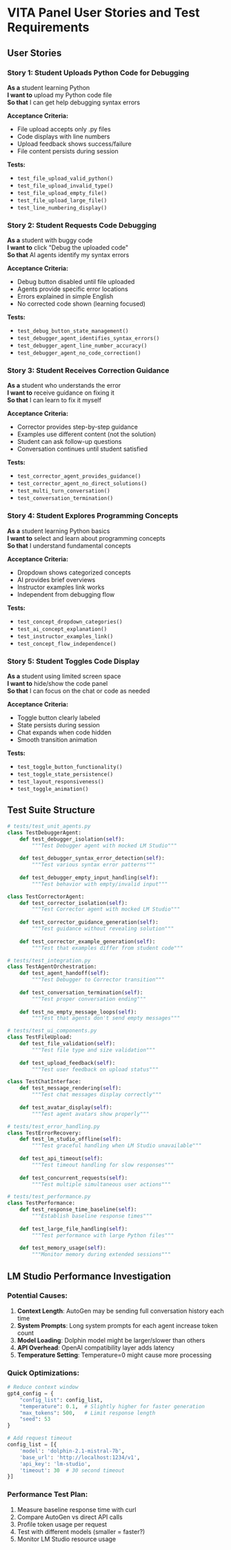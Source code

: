 # VITA Panel User Stories and Test Requirements

## User Stories

### Story 1: Student Uploads Python Code for Debugging
**As a** student learning Python  
**I want to** upload my Python code file  
**So that** I can get help debugging syntax errors  

**Acceptance Criteria:**
- File upload accepts only .py files
- Code displays with line numbers
- Upload feedback shows success/failure
- File content persists during session

**Tests:**
- `test_file_upload_valid_python()`
- `test_file_upload_invalid_type()`
- `test_file_upload_empty_file()`
- `test_file_upload_large_file()`
- `test_line_numbering_display()`

### Story 2: Student Requests Code Debugging
**As a** student with buggy code  
**I want to** click "Debug the uploaded code"  
**So that** AI agents identify my syntax errors  

**Acceptance Criteria:**
- Debug button disabled until file uploaded
- Agents provide specific error locations
- Errors explained in simple English
- No corrected code shown (learning focused)

**Tests:**
- `test_debug_button_state_management()`
- `test_debugger_agent_identifies_syntax_errors()`
- `test_debugger_agent_line_number_accuracy()`
- `test_debugger_agent_no_code_correction()`

### Story 3: Student Receives Correction Guidance
**As a** student who understands the error  
**I want to** receive guidance on fixing it  
**So that** I can learn to fix it myself  

**Acceptance Criteria:**
- Corrector provides step-by-step guidance
- Examples use different content (not the solution)
- Student can ask follow-up questions
- Conversation continues until student satisfied

**Tests:**
- `test_corrector_agent_provides_guidance()`
- `test_corrector_agent_no_direct_solutions()`
- `test_multi_turn_conversation()`
- `test_conversation_termination()`

### Story 4: Student Explores Programming Concepts
**As a** student learning Python basics  
**I want to** select and learn about programming concepts  
**So that** I understand fundamental concepts  

**Acceptance Criteria:**
- Dropdown shows categorized concepts
- AI provides brief overviews
- Instructor examples link works
- Independent from debugging flow

**Tests:**
- `test_concept_dropdown_categories()`
- `test_ai_concept_explanation()`
- `test_instructor_examples_link()`
- `test_concept_flow_independence()`

### Story 5: Student Toggles Code Display
**As a** student using limited screen space  
**I want to** hide/show the code panel  
**So that** I can focus on the chat or code as needed  

**Acceptance Criteria:**
- Toggle button clearly labeled
- State persists during session
- Chat expands when code hidden
- Smooth transition animation

**Tests:**
- `test_toggle_button_functionality()`
- `test_toggle_state_persistence()`
- `test_layout_responsiveness()`
- `test_toggle_animation()`

## Test Suite Structure

```python
# tests/test_unit_agents.py
class TestDebuggerAgent:
    def test_debugger_isolation(self):
        """Test Debugger agent with mocked LM Studio"""
        
    def test_debugger_syntax_error_detection(self):
        """Test various syntax error patterns"""
        
    def test_debugger_empty_input_handling(self):
        """Test behavior with empty/invalid input"""

class TestCorrectorAgent:
    def test_corrector_isolation(self):
        """Test Corrector agent with mocked LM Studio"""
        
    def test_corrector_guidance_generation(self):
        """Test guidance without revealing solution"""
        
    def test_corrector_example_generation(self):
        """Test that examples differ from student code"""

# tests/test_integration.py
class TestAgentOrchestration:
    def test_agent_handoff(self):
        """Test Debugger to Corrector transition"""
        
    def test_conversation_termination(self):
        """Test proper conversation ending"""
        
    def test_no_empty_message_loops(self):
        """Test that agents don't send empty messages"""

# tests/test_ui_components.py
class TestFileUpload:
    def test_file_validation(self):
        """Test file type and size validation"""
        
    def test_upload_feedback(self):
        """Test user feedback on upload status"""

class TestChatInterface:
    def test_message_rendering(self):
        """Test chat messages display correctly"""
        
    def test_avatar_display(self):
        """Test agent avatars show properly"""

# tests/test_error_handling.py
class TestErrorRecovery:
    def test_lm_studio_offline(self):
        """Test graceful handling when LM Studio unavailable"""
        
    def test_api_timeout(self):
        """Test timeout handling for slow responses"""
        
    def test_concurrent_requests(self):
        """Test multiple simultaneous user actions"""

# tests/test_performance.py
class TestPerformance:
    def test_response_time_baseline(self):
        """Establish baseline response times"""
        
    def test_large_file_handling(self):
        """Test performance with large Python files"""
        
    def test_memory_usage(self):
        """Monitor memory during extended sessions"""
```

## LM Studio Performance Investigation

### Potential Causes:
1. **Context Length**: AutoGen may be sending full conversation history each time
2. **System Prompts**: Long system prompts for each agent increase token count
3. **Model Loading**: Dolphin model might be larger/slower than others
4. **API Overhead**: OpenAI compatibility layer adds latency
5. **Temperature Setting**: Temperature=0 might cause more processing

### Quick Optimizations:
```python
# Reduce context window
gpt4_config = {
    "config_list": config_list, 
    "temperature": 0.1,  # Slightly higher for faster generation
    "max_tokens": 500,   # Limit response length
    "seed": 53
}

# Add request timeout
config_list = [{
    'model': 'dolphin-2.1-mistral-7b',
    'base_url': 'http://localhost:1234/v1',
    'api_key': 'lm-studio',
    'timeout': 30  # 30 second timeout
}]
```

### Performance Test Plan:
1. Measure baseline response time with curl
2. Compare AutoGen vs direct API calls
3. Profile token usage per request
4. Test with different models (smaller = faster?)
5. Monitor LM Studio resource usage